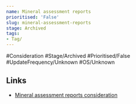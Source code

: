 ```yaml
---
name: Mineral assessment reports
prioritised: 'False'
slug: mineral-assessment-reports
stage: Archived
tags:
- Tag/
---
```


#Consideration #Stage/Archived #Prioritised/False #UpdateFrequency/Unknown #OS/Unknown



## Links

* [Mineral assessment reports consideration](https://design.planning.data.gov.uk/planning-consideration/mineral-assessment-reports)